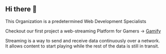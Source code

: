 ## Hi there 👋

This Organization is a predetermined Web Development Specialists


Checkout our first project a web-streaming Platform for Gamers → [Gamify](https://github.com/Aristeia-ynov/gamify.git)


<p style="center">Streaming is a way to send and receive data continuously over a network.
  <br /> 
It allows content to start playing while the rest of the data is still in transit.
<p>

<!--

**Here are some ideas to get you started:**

🙋‍♀️ A short introduction - what is your organization all about?
🌈 Contribution guidelines - how can the community get involved?
👩‍💻 Useful resources - where can the community find your docs? Is there anything else the community should know?
🍿 Fun facts - what does your team eat for breakfast?
🧙 Remember, you can do mighty things with the power of [Markdown](https://docs.github.com/github/writing-on-github/getting-started-with-writing-and-formatting-on-github/basic-writing-and-formatting-syntax)
-->
